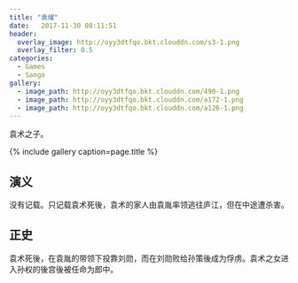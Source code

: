 ```yaml
---
title: "袁燿"
date:   2017-11-30 08:11:51
header:
  overlay_image: http://oyy3dtfqo.bkt.clouddn.com/s3-1.png
  overlay_filter: 0.5
categories:
  - Games
  - Sango
gallery:
  - image_path: http://oyy3dtfqo.bkt.clouddn.com/490-1.png
  - image_path: http://oyy3dtfqo.bkt.clouddn.com/a172-1.png
  - image_path: http://oyy3dtfqo.bkt.clouddn.com/a126-1.png
---
```


袁术之子。

{% include gallery caption=page.title %}

## 演义

没有记载。只记载袁术死後，袁术的家人由袁胤率领逃往庐江，但在中途遭杀害。

## 正史

袁术死後，在袁胤的带领下投靠刘勋，而在刘勋败给孙策後成为俘虏。袁术之女进入孙权的後宫後被任命为郎中。
